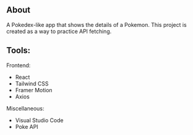 ## About
A Pokedex-like app that shows the details of a Pokemon. This project is created as a way to practice API fetching.

## Tools:
Frontend:
- React
- Tailwind CSS
- Framer Motion
- Axios

Miscellaneous:
- Visual Studio Code
- Poke API
